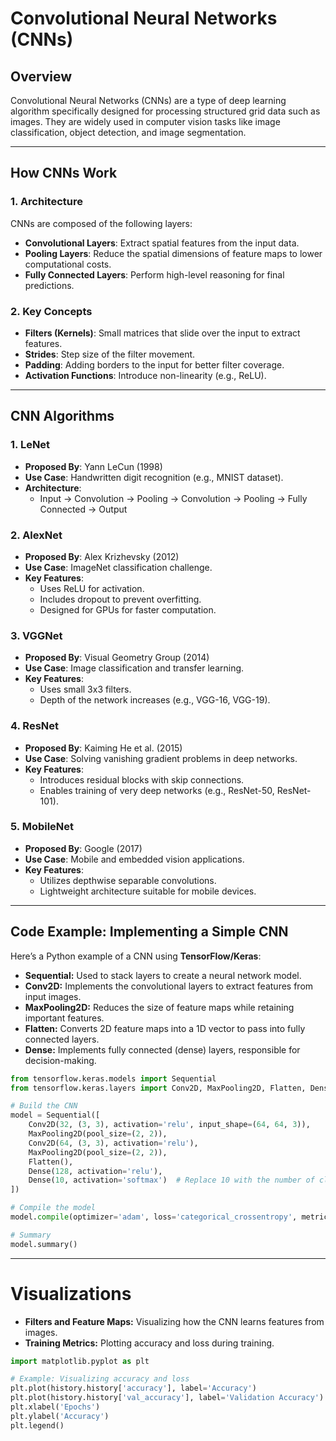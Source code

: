 # Convolutional Neural Networks (CNNs)

## Overview
Convolutional Neural Networks (CNNs) are a type of deep learning algorithm specifically designed for processing structured grid data such as images. They are widely used in computer vision tasks like image classification, object detection, and image segmentation.

---

## How CNNs Work

### 1. **Architecture**
CNNs are composed of the following layers:
- **Convolutional Layers**: Extract spatial features from the input data.
- **Pooling Layers**: Reduce the spatial dimensions of feature maps to lower computational costs.
- **Fully Connected Layers**: Perform high-level reasoning for final predictions.

### 2. **Key Concepts**
- **Filters (Kernels)**: Small matrices that slide over the input to extract features.
- **Strides**: Step size of the filter movement.
- **Padding**: Adding borders to the input for better filter coverage.
- **Activation Functions**: Introduce non-linearity (e.g., ReLU).

---

## CNN Algorithms

### 1. **LeNet**
- **Proposed By**: Yann LeCun (1998)
- **Use Case**: Handwritten digit recognition (e.g., MNIST dataset).
- **Architecture**:
  - Input → Convolution → Pooling → Convolution → Pooling → Fully Connected → Output

### 2. **AlexNet**
- **Proposed By**: Alex Krizhevsky (2012)
- **Use Case**: ImageNet classification challenge.
- **Key Features**:
  - Uses ReLU for activation.
  - Includes dropout to prevent overfitting.
  - Designed for GPUs for faster computation.

### 3. **VGGNet**
- **Proposed By**: Visual Geometry Group (2014)
- **Use Case**: Image classification and transfer learning.
- **Key Features**:
  - Uses small 3x3 filters.
  - Depth of the network increases (e.g., VGG-16, VGG-19).

### 4. **ResNet**
- **Proposed By**: Kaiming He et al. (2015)
- **Use Case**: Solving vanishing gradient problems in deep networks.
- **Key Features**:
  - Introduces residual blocks with skip connections.
  - Enables training of very deep networks (e.g., ResNet-50, ResNet-101).

### 5. **MobileNet**
- **Proposed By**: Google (2017)
- **Use Case**: Mobile and embedded vision applications.
- **Key Features**:
  - Utilizes depthwise separable convolutions.
  - Lightweight architecture suitable for mobile devices.

---

## Code Example: Implementing a Simple CNN

Here’s a Python example of a CNN using **TensorFlow/Keras**:

* **Sequential:**   Used to stack layers to create a neural network model.
* **Conv2D:**       Implements the convolutional layers to extract features from input images.
* **MaxPooling2D:** Reduces the size of feature maps while retaining important features.
* **Flatten:**      Converts 2D feature maps into a 1D vector to pass into fully connected layers.
* **Dense:**        Implements fully connected (dense) layers, responsible for decision-making.


```python
from tensorflow.keras.models import Sequential
from tensorflow.keras.layers import Conv2D, MaxPooling2D, Flatten, Dense

# Build the CNN
model = Sequential([
    Conv2D(32, (3, 3), activation='relu', input_shape=(64, 64, 3)),
    MaxPooling2D(pool_size=(2, 2)),
    Conv2D(64, (3, 3), activation='relu'),
    MaxPooling2D(pool_size=(2, 2)),
    Flatten(),
    Dense(128, activation='relu'),
    Dense(10, activation='softmax')  # Replace 10 with the number of classes in your dataset
])

# Compile the model
model.compile(optimizer='adam', loss='categorical_crossentropy', metrics=['accuracy'])

# Summary
model.summary()
```

---

# Visualizations
* **Filters and Feature Maps:** Visualizing how the CNN learns features from images.
* **Training Metrics:** Plotting accuracy and loss during training.

```python
import matplotlib.pyplot as plt

# Example: Visualizing accuracy and loss
plt.plot(history.history['accuracy'], label='Accuracy')
plt.plot(history.history['val_accuracy'], label='Validation Accuracy')
plt.xlabel('Epochs')
plt.ylabel('Accuracy')
plt.legend()
